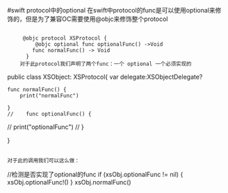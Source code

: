 #swift protocol中的optional
在swift中protocol的func是可以使用optional来修饰的，但是为了兼容OC需要使用@objc来修饰整个protocol
```

	 @objc protocol XSProtocol {
   		 @objc optional func optionalFunc() ->Void
	    func normalFunc() -> Void
	  }
	对于此protocol我们声明了两个func：一个 optional 一个必须实现的  
```
public class XSObject: XSProtocol{
      var delegate:XSObjectDelegate?
    
    func normalFunc() {
        print("normalFunc")

    }
    //    func optionalFunc() {
//        print("optionalFunc")
//    }

}


```

对于此的调用我们可以这么做：

```
//检测是否实现了optional的func
  if (xsObj.optionalFunc != nil) {
              xsObj.optionalFunc!()
        }
   xsObj.normalFunc()
   
```


